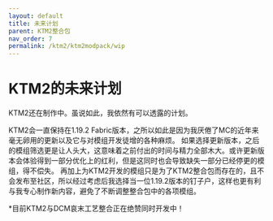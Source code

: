 ```yaml
---
layout: default
title: 未来计划
parent: KTM2整合包
nav_order: 7
permalink: /ktm2/ktm2modpack/wip
---
```


# KTM2的未来计划

KTM2还在制作中。虽说如此，我依然有可以透露的计划。

KTM2会一直保持在1.19.2 Fabric版本，之所以如此是因为我厌倦了MC的近年来毫无卵用的更新以及它与对模组开发徒增的各种麻烦。
如果选择更新版本，之后的模组筛选更是让人头大，这意味着之前付出的时间与精力全部木大。或许更新版本会体验得到一部分优化上的红利，但是这同时也会导致缺失一部分已经停更的模组，得不偿失。
再加上为KTM2开发的模组只是为了KTM2整合包而存在的，且不会发布至社区，所以经过考虑后我选择当一位1.19.2版本的钉子户，这样也更有利与我专心制作新内容，避免了不断调整整合包中的各项模组。

*目前KTM2与DCM哀末工艺整合正在绝赞同时开发中！
